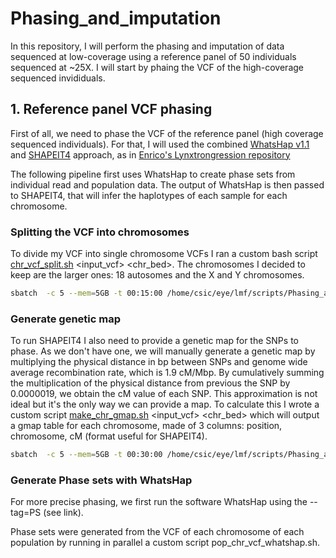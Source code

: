 # Phasing_and_imputation

In this repository, I will perform the phasing and imputation of data sequenced at low-coverage using a reference panel of 50 individuals sequenced at ~25X. I will start by phaing the VCF of the high-coverage sequenced invididuals.

## 1. Reference panel VCF phasing

First of all, we need to phase the VCF of the reference panel (high coverage sequenced individuals). For that, I will used the combined [WhatsHap v1.1](https://whatshap.readthedocs.io/en/latest/index.html) and [SHAPEIT4](https://odelaneau.github.io/shapeit4/) approach, as in [Enrico's Lynxtrongression repository](https://github.com/Enricobazzi/Lynxtrogression)

The following pipeline first uses WhatsHap to create phase sets from individual read and population data. The output of WhatsHap is then passed to SHAPEIT4, that will infer the haplotypes of each sample for each chromosome.

### Splitting the VCF into chromosomes

To divide my VCF into single chromosome VCFs I ran a custom bash script [chr_vcf_split.sh](https://github.com/luciamayorf/Phasing_and_imputation/blob/main/scripts/phasing/chr_vcf_split.sh) <input_vcf> <chr_bed>. The chromosomes I decided to keep are the larger ones: 18 autosomes and the X and Y chromosomes.

```bash
sbatch  -c 5 --mem=5GB -t 00:15:00 /home/csic/eye/lmf/scripts/Phasing_and_imputation/chr_vcf_split.sh /mnt/lustre/hsm/nlsas/notape/home/csic/ebd/jgl/lynx_genome/lynx_data/mLynPar1.2_ref_vcfs/novogene_lp_sept23/c_lp_all_novogene_sept23_mLynPar1.2_ref.filter5_QUAL20_rd.vcf /mnt/lustre/hsm/nlsas/notape/home/csic/ebd/jgl/reference_genomes/lynx_pardinus_mLynPar1.2/mLynPar1.2.big_chromosomes.bed
```

### Generate genetic map

To run SHAPEIT4 I also need to provide a genetic map for the SNPs to phase. As we don't have one, we will manually generate a genetic map by multiplying the physical distance in bp between SNPs and genome wide average recombination rate, which is 1.9 cM/Mbp. By cumulatively summing the multiplication of the physical distance from previous the SNP by 0.0000019, we obtain the cM value of each SNP. This approximation is not ideal but it's the only way we can provide a map. To calculate this I wrote a custom script [make_chr_gmap.sh](https://github.com/luciamayorf/Phasing_and_imputation/blob/main/scripts/phasing/make_chr_gmap.sh) <input_vcf> <chr_bed> which will output a gmap table for each chromosome, made of 3 columns: position, chromosome, cM (format useful for SHAPEIT4).

```bash
sbatch  -c 5 --mem=5GB -t 00:30:00 /home/csic/eye/lmf/scripts/Phasing_and_imputation/make_chr_gmap.sh /mnt/lustre/hsm/nlsas/notape/home/csic/ebd/jgl/lynx_genome/lynx_data/mLynPar1.2_ref_vcfs/novogene_lp_sept23/c_lp_all_novogene_sept23_mLynPar1.2_ref.filter5_QUAL20_rd.vcf /mnt/lustre/hsm/nlsas/notape/home/csic/ebd/jgl/reference_genomes/lynx_pardinus_mLynPar1.2/mLynPar1.2.big_chromosomes.bed
```

### Generate Phase sets with WhatsHap

For more precise phasing, we first run the software WhatsHap using the --tag=PS (see link).

Phase sets were generated from the VCF of each chromosome of each population by running in parallel a custom script pop_chr_vcf_whatshap.sh.


